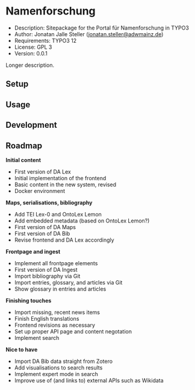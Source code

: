 # Namenforschung

- Description: Sitepackage for the Portal für Namenforschung in TYPO3
- Author: Jonatan Jalle Steller ([jonatan.steller@adwmainz.de](mailto:jonatan.steller@adwmainz.de))
- Requirements: TYPO3 12
- License: GPL 3
- Version: 0.0.1

Longer description.

## Setup

## Usage

## Development

## Roadmap

**Initial content**

- First version of DA Lex
- Initial implementation of the frontend
- Basic content in the new system, revised
- Docker environment

**Maps, serialisations, bibliography**

- Add TEI Lex-0 and OntoLex Lemon
- Add embedded metadata (based on OntoLex Lemon?)
- First version of DA Maps
- First version of DA Bib
- Revise frontend and DA Lex accordingly

**Frontpage and ingest**

- Implement all frontpage elements
- First version of DA Ingest
- Import bibliography via Git
- Import entries, glossary, and articles via Git
- Show glossary in entries and articles

**Finishing touches**

- Import missing, recent news items
- Finish English translations
- Frontend revisions as necessary
- Set up proper API page and content negotation
- Implement search

**Nice to have**

- Import DA Bib data straight from Zotero
- Add visualisations to search results
- Implement expert mode in search
- Improve use of (and links to) external APIs such as Wikidata
